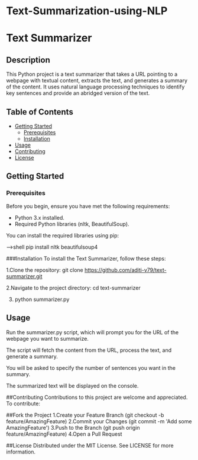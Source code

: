 # Text-Summarization-using-NLP
# Text Summarizer

## Description

This Python project is a text summarizer that takes a URL pointing to a webpage with textual content, extracts the text, and generates a summary of the content. It uses natural language processing techniques to identify key sentences and provide an abridged version of the text.

## Table of Contents

- [Getting Started](#getting-started)
  - [Prerequisites](#prerequisites)
  - [Installation](#installation)
- [Usage](#usage)
- [Contributing](#contributing)
- [License](#license)

## Getting Started

### Prerequisites

Before you begin, ensure you have met the following requirements:

- Python 3.x installed.
- Required Python libraries (nltk, BeautifulSoup).

You can install the required libraries using pip:

-->shell
pip install nltk beautifulsoup4 

###Installation
To install the Text Summarizer, follow these steps:

1.Clone the repository:
git clone https://github.com/aditi-v79/text-summarizer.git

2.Navigate to the project directory:
cd text-summarizer

3. python summarizer.py

## Usage
Run the summarizer.py script, which will prompt you for the URL of the webpage you want to summarize.

The script will fetch the content from the URL, process the text, and generate a summary.

You will be asked to specify the number of sentences you want in the summary.

The summarized text will be displayed on the console.

##Contributing
Contributions to this project are welcome and appreciated. To contribute:

##Fork the Project
1.Create your Feature Branch (git checkout -b feature/AmazingFeature)
2.Commit your Changes (git commit -m 'Add some AmazingFeature')
3.Push to the Branch (git push origin feature/AmazingFeature)
4.Open a Pull Request

##License
Distributed under the MIT License. See LICENSE for more information.









